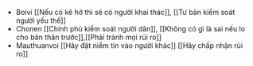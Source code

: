 - Boivi [[Nếu có kẽ hở thì sẽ có người khai thác]], [[Tư bản kiểm soát người yếu thế]]
- Chonen [[Chính phủ kiểm soát người dân]], [[Không có gì là sai nếu lo cho bản thân trước]],[[Phải tránh mọi rủi ro]]
- Mauthuanvoi [[Hãy đặt niềm tin vào người khác]] [[Hãy chấp nhận rủi ro]]